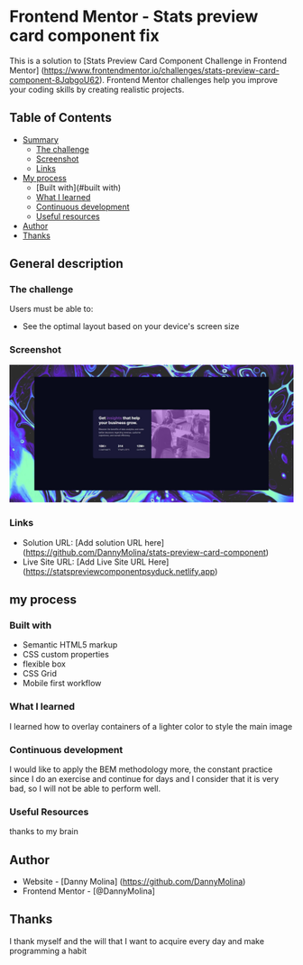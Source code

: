# Frontend Mentor - Stats preview card component fix

This is a solution to [Stats Preview Card Component Challenge in Frontend Mentor] (https://www.frontendmentor.io/challenges/stats-preview-card-component-8JqbgoU62). Frontend Mentor challenges help you improve your coding skills by creating realistic projects.

## Table of Contents

- [Summary](#summary)
  - [The challenge](#the-challenge)
  - [Screenshot](#screenshot)
  - [Links](#links)
- [My process](#my-process)
  - [Built with](#built with)
  - [What I learned](#what-I-learned)
  - [Continuous development](#continuous-development)
  - [Useful resources](#useful-resources)
- [Author](#author)
- [Thanks](#thanks)



## General description

### The challenge

Users must be able to:

- See the optimal layout based on your device's screen size

### Screenshot

![](./design/desktop-preview.jpg)


### Links

- Solution URL: [Add solution URL here] (https://github.com/DannyMolina/stats-preview-card-component)
- Live Site URL: [Add Live Site URL Here] (https://statspreviewcomponentpsyduck.netlify.app)

## my process

### Built with

- Semantic HTML5 markup
- CSS custom properties
- flexible box
- CSS Grid
- Mobile first workflow


### What I learned

I learned how to overlay containers of a lighter color to style the main image

### Continuous development

I would like to apply the BEM methodology more, the constant practice since I do an exercise and continue for days and I consider that it is very bad, so I will not be able to perform well.

### Useful Resources

thanks to my brain

## Author

- Website - [Danny Molina] (https://github.com/DannyMolina)
- Frontend Mentor - [@DannyMolina]



## Thanks

I thank myself and the will that I want to acquire every day and make programming a habit